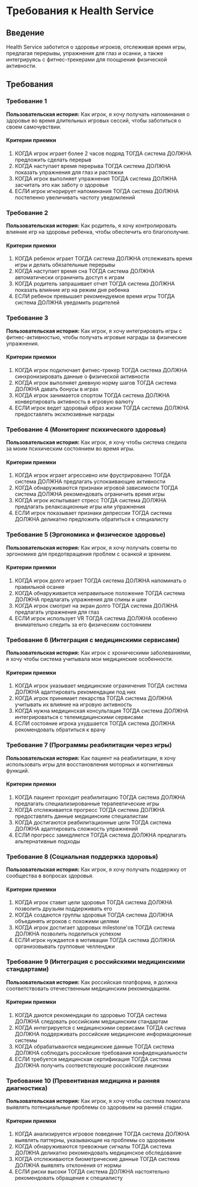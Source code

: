 # Требования к Health Service

## Введение

Health Service заботится о здоровье игроков, отслеживая время игры, предлагая перерывы, упражнения для глаз и осанки, а также интегрируясь с фитнес-трекерами для поощрения физической активности.

## Требования

### Требование 1

**Пользовательская история:** Как игрок, я хочу получать напоминания о здоровье во время длительных игровых сессий, чтобы заботиться о своем самочувствии.

#### Критерии приемки

1. КОГДА игрок играет более 2 часов подряд ТОГДА система ДОЛЖНА предложить сделать перерыв
2. КОГДА наступает время перерыва ТОГДА система ДОЛЖНА показать упражнения для глаз и растяжки
3. КОГДА игрок выполняет упражнения ТОГДА система ДОЛЖНА засчитать это как заботу о здоровье
4. ЕСЛИ игрок игнорирует напоминания ТОГДА система ДОЛЖНА постепенно увеличивать частоту уведомлений

### Требование 2

**Пользовательская история:** Как родитель, я хочу контролировать влияние игр на здоровье ребенка, чтобы обеспечить его благополучие.

#### Критерии приемки

1. КОГДА ребенок играет ТОГДА система ДОЛЖНА отслеживать время игры и делать обязательные перерывы
2. КОГДА наступает время сна ТОГДА система ДОЛЖНА автоматически ограничить доступ к играм
3. КОГДА родитель запрашивает отчет ТОГДА система ДОЛЖНА показать влияние игр на режим дня ребенка
4. ЕСЛИ ребенок превышает рекомендуемое время игры ТОГДА система ДОЛЖНА уведомить родителей

### Требование 3

**Пользовательская история:** Как игрок, я хочу интегрировать игры с фитнес-активностью, чтобы получать игровые награды за физические упражнения.

#### Критерии приемки

1. КОГДА игрок подключает фитнес-трекер ТОГДА система ДОЛЖНА синхронизировать данные о физической активности
2. КОГДА игрок выполняет дневную норму шагов ТОГДА система ДОЛЖНА давать бонусы в играх
3. КОГДА игрок занимается спортом ТОГДА система ДОЛЖНА конвертировать активность в игровую валюту
4. ЕСЛИ игрок ведет здоровый образ жизни ТОГДА система ДОЛЖНА предоставлять эксклюзивные награды

### Требование 4 (Мониторинг психического здоровья)

**Пользовательская история:** Как игрок, я хочу чтобы система следила за моим психическим состоянием во время игры.

#### Критерии приемки

1. КОГДА игрок играет агрессивно или фрустрированно ТОГДА система ДОЛЖНА предлагать успокаивающие активности
2. КОГДА обнаруживаются признаки игровой зависимости ТОГДА система ДОЛЖНА рекомендовать ограничить время игры
3. КОГДА игрок испытывает стресс ТОГДА система ДОЛЖНА предлагать релаксационные игры или упражнения
4. ЕСЛИ игрок показывает признаки депрессии ТОГДА система ДОЛЖНА деликатно предложить обратиться к специалисту

### Требование 5 (Эргономика и физическое здоровье)

**Пользовательская история:** Как игрок, я хочу получать советы по эргономике для предотвращения проблем с осанкой и зрением.

#### Критерии приемки

1. КОГДА игрок долго играет ТОГДА система ДОЛЖНА напоминать о правильной осанке
2. КОГДА обнаруживается неправильное положение ТОГДА система ДОЛЖНА предлагать упражнения для спины и шеи
3. КОГДА игрок смотрит на экран долго ТОГДА система ДОЛЖНА предлагать упражнения для глаз
4. ЕСЛИ игрок использует VR ТОГДА система ДОЛЖНА особенно внимательно следить за его физическим состоянием

### Требование 6 (Интеграция с медицинскими сервисами)

**Пользовательская история:** Как игрок с хроническими заболеваниями, я хочу чтобы система учитывала мои медицинские особенности.

#### Критерии приемки

1. КОГДА игрок указывает медицинские ограничения ТОГДА система ДОЛЖНА адаптировать рекомендации под них
2. КОГДА игрок принимает лекарства ТОГДА система ДОЛЖНА учитывать их влияние на игровую активность
3. КОГДА нужна медицинская консультация ТОГДА система ДОЛЖНА интегрироваться с телемедицинскими сервисами
4. ЕСЛИ состояние игрока ухудшается ТОГДА система ДОЛЖНА рекомендовать обратиться к врачу

### Требование 7 (Программы реабилитации через игры)

**Пользовательская история:** Как пациент на реабилитации, я хочу использовать игры для восстановления моторных и когнитивных функций.

#### Критерии приемки

1. КОГДА пациент проходит реабилитацию ТОГДА система ДОЛЖНА предлагать специализированные терапевтические игры
2. КОГДА отслеживается прогресс ТОГДА система ДОЛЖНА предоставлять данные медицинским специалистам
3. КОГДА достигаются реабилитационные цели ТОГДА система ДОЛЖНА адаптировать сложность упражнений
4. ЕСЛИ прогресс замедляется ТОГДА система ДОЛЖНА предлагать альтернативные подходы

### Требование 8 (Социальная поддержка здоровья)

**Пользовательская история:** Как игрок, я хочу получать поддержку от сообщества в вопросах здоровья.

#### Критерии приемки

1. КОГДА игрок ставит цели здоровья ТОГДА система ДОЛЖНА позволить друзьям поддерживать его
2. КОГДА создаются группы здоровья ТОГДА система ДОЛЖНА объединять игроков с похожими целями
3. КОГДА игрок достигает здоровых milestone'ов ТОГДА система ДОЛЖНА позволить поделиться успехом
4. ЕСЛИ игрок нуждается в мотивации ТОГДА система ДОЛЖНА организовывать групповые челленджи

### Требование 9 (Интеграция с российскими медицинскими стандартами)

**Пользовательская история:** Как российская платформа, я должна соответствовать отечественным медицинским рекомендациям.

#### Критерии приемки

1. КОГДА даются рекомендации по здоровью ТОГДА система ДОЛЖНА следовать российским медицинским стандартам
2. КОГДА интегрируется с медицинскими сервисами ТОГДА система ДОЛЖНА поддерживать российские медицинские информационные системы
3. КОГДА обрабатываются медицинские данные ТОГДА система ДОЛЖНА соблюдать российские требования конфиденциальности
4. ЕСЛИ требуется медицинская сертификация ТОГДА система ДОЛЖНА получить соответствующие российские лицензии

### Требование 10 (Превентивная медицина и ранняя диагностика)

**Пользовательская история:** Как игрок, я хочу чтобы система помогала выявлять потенциальные проблемы со здоровьем на ранней стадии.

#### Критерии приемки

1. КОГДА анализируется игровое поведение ТОГДА система ДОЛЖНА выявлять паттерны, указывающие на проблемы со здоровьем
2. КОГДА обнаруживаются тревожные сигналы ТОГДА система ДОЛЖНА деликатно рекомендовать медицинское обследование
3. КОГДА отслеживаются биометрические данные ТОГДА система ДОЛЖНА выявлять отклонения от нормы
4. ЕСЛИ риски высоки ТОГДА система ДОЛЖНА настоятельно рекомендовать обращение к специалисту